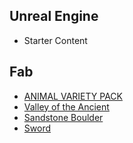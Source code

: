 ## Unreal Engine
- Starter Content

## Fab
- [ANIMAL VARIETY PACK](https://www.fab.com/listings/2dd7964c-a601-4264-a53d-465dcae1644c)
- [Valley of the Ancient](https://www.fab.com/listings/0c19880e-21bd-42ba-8287-1caccc3951b1)
- [Sandstone Boulder](https://fab.com/s/8dd3573f6707)
- [Sword](https://fab.com/s/e27722081ab5)